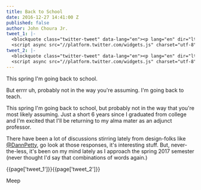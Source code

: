 ```yaml
---
title: Back to School
date: 2016-12-27 14:41:00 Z
published: false
author: John Choura Jr.
tweet_1: |-
  <blockquote class="twitter-tweet" data-lang="en"><p lang="en" dir="ltr">Designers: do you have a college degree?</p>&mdash; Dann Petty (@DannPetty) <a href="https://twitter.com/DannPetty/status/804766109408759808">December 2, 2016</a></blockquote>
  <script async src="//platform.twitter.com/widgets.js" charset="utf-8"></script>
tweet_2: |-
  <blockquote class="twitter-tweet" data-lang="en"><p lang="en" dir="ltr">Should we be requiring a college degree for design? Some of the best designers I know have no college degree at all — not even high school. <a href="https://t.co/E6erO32cBG">https://t.co/E6erO32cBG</a></p>&mdash; Dann Petty (@DannPetty) <a href="https://twitter.com/DannPetty/status/804770214361513984">December 2, 2016</a></blockquote>
  <script async src="//platform.twitter.com/widgets.js" charset="utf-8"></script>
---
```


This spring I'm going back to school.

But errrr uh, probably not in the way you're assuming. I'm going back to teach.

This spring I'm going back to school, but probably not in the way that you're most likely assuming. Just a short 6 years since I graduated from college and I'm excited that I'll be returning to my alma mater as an adjunct professor.  

There have been a lot of discussions stirring lately from design-folks like [@DannPetty](https://twitter.com/DannPetty/status/804770214361513984), go look at those responses, it's interesting stuff. But, never-the-less, it's been on my mind lately as I approach the spring 2017 semester (never thought I'd say that combinations of words again.)

{{page['tweet_1']}}{{page['tweet_2']}}

Meep
